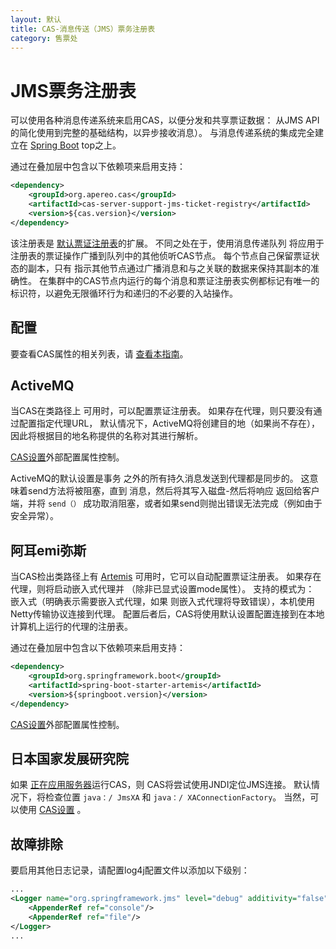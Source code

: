 ```yaml
---
layout: 默认
title: CAS-消息传送（JMS）票务注册表
category: 售票处
---
```


# JMS票务注册表

可以使用各种消息传递系统来启用CAS，以便分发和共享票证数据： 从JMS API的简化使用到完整的基础结构，以异步接收消息）。 与消息传递系统的集成完全建立在 [Spring Boot](https://docs.spring.io/spring-boot/docs/current/reference/html/boot-features-messaging.html) top之上。

通过在叠加层中包含以下依赖项来启用支持：

```xml
<dependency>
    <groupId>org.apereo.cas</groupId>
    <artifactId>cas-server-support-jms-ticket-registry</artifactId>
    <version>${cas.version}</version>
</dependency>
```

该注册表是 [默认票证注册表](Default-Ticket-Registry.html)的扩展。 不同之处在于，使用消息传递队列 将应用于注册表的票证操作广播到队列中的其他侦听CAS节点。 每个节点自己保留票证状态的副本，只有 指示其他节点通过广播消息和与之关联的数据来保持其副本的准确性。 在集群中的CAS节点内运行的每个消息和票证注册表实例都标记有唯一的 标识符，以避免无限循环行为和递归的不必要的入站操作。

## 配置

要查看CAS属性的相关列表，请 [查看本指南](../configuration/Configuration-Properties.html#jms-ticket-registry)。

## ActiveMQ

当CAS在类路径上 可用时，可以配置票证注册表。 如果存在代理，则只要没有通过配置指定代理URL， 默认情况下，ActiveMQ将创建目的地（如果尚不存在），因此将根据目的地名称提供的名称对其进行解析。

[CAS设置](../configuration/Configuration-Properties.html#jms-ticket-registry)外部配置属性控制。

ActiveMQ的默认设置是事务 之外的所有持久消息发送到代理都是同步的。 这意味着send方法将被阻塞，直到 消息，然后将其写入磁盘-然后将响应 返回给客户端，并将 `send（）` 成功取消阻塞，或者如果send则抛出错误无法完成（例如由于安全异常）。

## 阿耳emi弥斯

当CAS检出类路径上有 [Artemis](https://activemq.apache.org/artemis/) 可用时，它可以自动配置票证注册表。 如果存在代理，则将启动嵌入式代理并 （除非已显式设置mode属性）。 支持的模式为： 嵌入式（明确表示需要嵌入式代理，如果 则嵌入式代理将导致错误），本机使用Netty传输协议连接到代理。 配置后者后，CAS将使用默认设置配置连接到在本地计算机上运行的代理的注册表。

通过在叠加层中包含以下依赖项来启用支持：

```xml
<dependency>
    <groupId>org.springframework.boot</groupId>
    <artifactId>spring-boot-starter-artemis</artifactId>
    <version>${springboot.version}</version>
</dependency>
```

[CAS设置](../configuration/Configuration-Properties.html#jms-ticket-registry)外部配置属性控制。

## 日本国家发展研究院

如果 [正在应用服务器](../installation/Configuring-Servlet-Container.html)运行CAS，则 CAS将尝试使用JNDI定位JMS连接。 默认情况下，将检查位置 `java：/ JmsXA` 和 `java：/ XAConnectionFactory`。 当然，可以使用 [CAS设置](../configuration/Configuration-Properties.html#jms-ticket-registry) 。


## 故障排除

要启用其他日志记录，请配置log4j配置文件以添加以下级别：

```xml
...
<Logger name="org.springframework.jms" level="debug" additivity="false">
    <AppenderRef ref="console"/>
    <AppenderRef ref="file"/>
</Logger>
...
```
